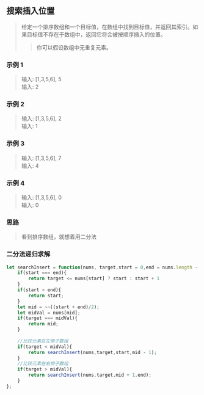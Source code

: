 
## 搜索插入位置
> 给定一个排序数组和一个目标值，在数组中找到目标值，并返回其索引。如果目标值不存在于数组中，返回它将会被按顺序插入的位置。
>> 你可以假设数组中无重复元素。

### 示例 1
> 输入: [1,3,5,6], 5      
> 输入: 2
### 示例 2
> 输入: [1,3,5,6], 2  
> 输入: 1
### 示例 3
> 输入: [1,3,5,6], 7  
> 输入: 4
### 示例 4
> 输入: [1,3,5,6], 0  
> 输入: 0

### 思路
> 看到排序数组，就想着用二分法

### 二分法递归求解
```javascript 1.8
let searchInsert = function(nums, target,start = 0,end = nums.length - 1) {
    if(start === end){
        return target <= nums[start] ? start : start + 1
    }
    if(start > end){
        return start;
    }
    let mid = ~~((start + end)/2);
    let midVal = nums[mid];
    if(target === midVal){
        return mid;
    }
    
    //比较元素在左侧子数组
    if(target < midVal){
        return searchInsert(nums,target,start,mid - 1);
    }
    //比较元素在右侧子数组
    if(target > midVal){
        return searchInsert(nums,target,mid + 1,end);
    }
};
```
